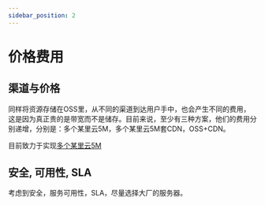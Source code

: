 ```yaml
---
sidebar_position: 2
---
```


价格费用
=======

## 渠道与价格

同样将资源存储在OSS里，从不同的渠道到达用户手中，也会产生不同的费用，这是因为真正贵的是带宽而不是储存。目前来说，至少有三种方案，他们的费用分别递增，分别是：多个某里云5M，多个某里云5M套CDN，OSS+CDN。

目前致力于实现[多个某里云5M](Distribution/Proposal?id=%e5%a4%9a%e4%b8%aa5m)

## 安全, 可用性, SLA

考虑到安全，服务可用性，SLA，尽量选择大厂的服务器。